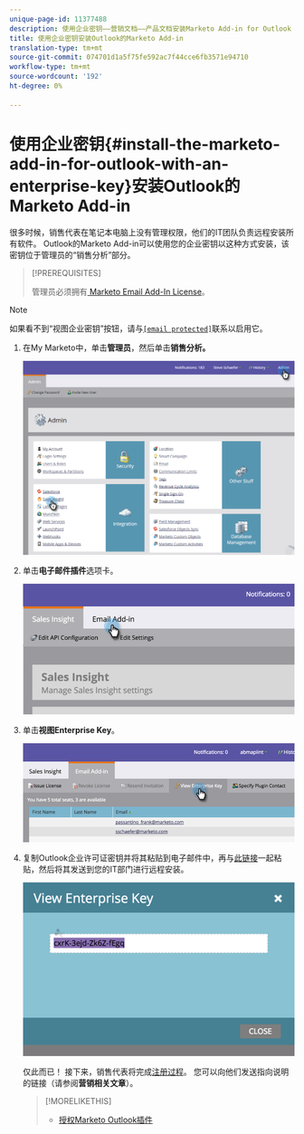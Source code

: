```yaml
---
unique-page-id: 11377488
description: 使用企业密钥——营销文档——产品文档安装Marketo Add-in for Outlook
title: 使用企业密钥安装Outlook的Marketo Add-in
translation-type: tm+mt
source-git-commit: 074701d1a5f75fe592ac7f44cce6fb3571e94710
workflow-type: tm+mt
source-wordcount: '192'
ht-degree: 0%

---
```



# 使用企业密钥{#install-the-marketo-add-in-for-outlook-with-an-enterprise-key}安装Outlook的Marketo Add-in

很多时候，销售代表在笔记本电脑上没有管理权限，他们的IT团队负责远程安装所有软件。 Outlook的Marketo Add-in可以使用您的企业密钥以这种方式安装，该密钥位于管理员的“销售分析”部分。

>[!PREREQUISITES]
>
>管理员必须拥有[ Marketo Email Add-In License](issue-a-marketo-email-add-in-license.md)。

>[!NOTE]
>
>如果看不到“视图企业密钥”按钮，请与[`[email protected]`](http://docs.marketo.com/cdn-cgi/l/email-protection#1c6f696c6c736e685c717d6e77796873327f7371)联系以启用它。

1. 在My Marketo中，单击&#x200B;**管理员**，然后单击&#x200B;**销售分析。**

   ![](assets/image2016-7-25-14-3a22-3a12.png)

1. 单击&#x200B;**电子邮件插件**&#x200B;选项卡。

   ![](assets/image2016-7-25-14-3a23-3a57.png)

1. 单击&#x200B;**视图Enterprise Key**。

   ![](assets/image2016-7-25-14-3a35-3a38.png)

1. 复制Outlook企业许可证密钥并将其粘贴到电子邮件中，再与[此链接](marketo-outlook-plugin-installation-by-it.md)一起粘贴，然后将其发送到您的IT部门进行远程安装。

   ![](assets/image2016-7-25-14-3a39-3a9.png)

   仅此而已！ 接下来，销售代表将完成[注册过程](authorize-the-marketo-outlook-plugin.md)。 您可以向他们发送指向说明的链接（请参阅&#x200B;**营销相关文章**）。

   >[!MORELIKETHIS]
   >
   >
   >    
   >    
   >    * [授权Marketo Outlook插件](authorize-the-marketo-outlook-plugin.md)



